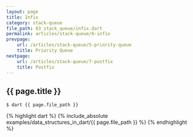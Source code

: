 ```yaml
---
layout: page
title: Infix
category: stack-queue
file_path: 03_stack_queue/infix.dart
permalink: articles/stack-queue/6-infix
prevpage: 
    url: /articles/stack-queue/5-priority-queue
    title: Priority Queue
nextpage: 
    url: /articles/stack-queue/7-postfix
    title: Postfix
---
```


## {{ page.title }}

```terminal
$ dart {{ page.file_path }}
```      


{% highlight dart %}
{% include_absolute examples/data_structures_in_dart/{{ page.file_path }} %}
{% endhighlight %}      
